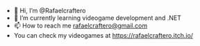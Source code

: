 - 👋 Hi, I’m @Rafaelcraftero
- 🌱 I’m currently learning videogame development and .NET
- 📫 How to reach me rafaelcraftero@gmail.com
- You can check my videogames at https://rafaelcraftero.itch.io/
<!---
Rafaelcraftero/Rafael is a ✨ special ✨ repository because its `README.md` (this file) appears on your GitHub profile.
You can click the Preview link to take a look at your changes.
--->
